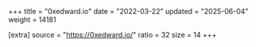 +++
title = "0xedward.io"
date = "2022-03-22"
updated = "2025-06-04"
weight = 14181

[extra]
source = "https://0xedward.io/"
ratio = 32
size = 14
+++
